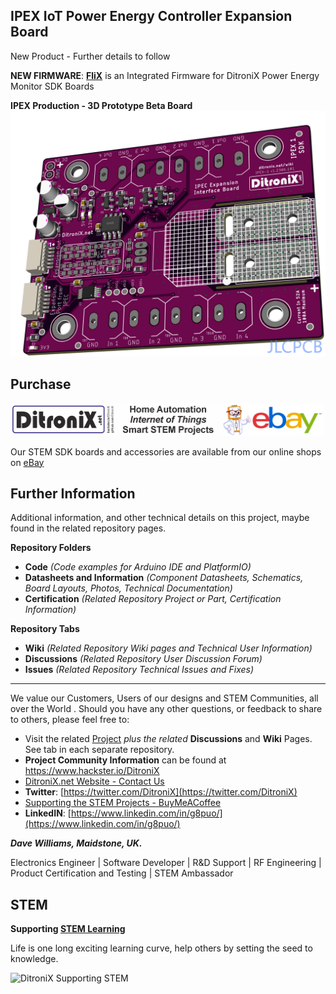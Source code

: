 ## IPEX IoT Power Energy Controller Expansion Board

New Product - Further details to follow

**NEW FIRMWARE**: [**FliX**](https://github.com/DitroniX/FLIX-DitroniX-Power-Energy-Monitors-Firmware) is an Integrated Firmware for DitroniX Power Energy Monitor SDK Boards


**IPEX Production - 3D Prototype Beta Board**
![Display-Type-B](https://github.com/DitroniX/IPEX-IoT-Power-Energy-Controller-Expansion-Board/blob/main/Datasheets%20and%20Information/IPEX%20Expansion%20Interface%20Board%20IO%201.2306.101%20-%20Beta%203D.png?raw=true)

## **Purchase**
[![Display-Type-B](https://raw.githubusercontent.com/DitroniX/DitroniX/main/Files/DitroniX.net%20STEM%20IoT%20eBay.jpg?raw=true)](https://www.ebay.co.uk/usr/ditronixuk)

Our STEM SDK boards and accessories are available from our online shops on [eBay](https://www.ebay.co.uk/usr/ditronixuk) 
## **Further Information**

Additional information, and other technical details on this project, maybe found in the related repository pages.

**Repository Folders**

 - **Code** *(Code examples for Arduino  IDE and PlatformIO)*
 -  **Datasheets and Information** *(Component Datasheets, Schematics, Board Layouts, Photos, Technical Documentation)*
 - **Certification** *(Related Repository Project or Part, Certification Information)*

**Repository Tabs**

 - **Wiki** *(Related Repository Wiki pages and Technical User Information)*
 - **Discussions** *(Related Repository User Discussion Forum)*
 - **Issues** *(Related Repository Technical Issues and Fixes)*

***

We value our Customers, Users of our designs and STEM Communities, all over the World . Should you have any other questions, or feedback to share to others, please feel free to:

* Visit the related [Project](https://github.com/DitroniX?tab=repositories) *plus the related* **Discussions** and **Wiki** Pages.  See tab in each separate repository.
* **Project Community Information** can be found at https://www.hackster.io/DitroniX
* [DitroniX.net Website - Contact Us](https://ditronix.net/contact/)
* **Twitter**: [https://twitter.com/DitroniX](https://twitter.com/DitroniX)
* [Supporting the STEM Projects - BuyMeACoffee](https://www.buymeacoffee.com/DitroniX)
*  **LinkedIN**: [https://www.linkedin.com/in/g8puo/](https://www.linkedin.com/in/g8puo/)

***Dave Williams, Maidstone, UK.***

Electronics Engineer | Software Developer | R&D Support | RF Engineering | Product Certification and Testing | STEM Ambassador

## STEM

**Supporting [STEM Learning](https://www.stem.org.uk/)**

Life is one long exciting learning curve, help others by setting the seed to knowledge.

![DitroniX Supporting STEM](https://hackster.imgix.net/uploads/attachments/1606838/stem_ambassador_-_100_volunteer_badge_edxfxlrfbc1_bjdqharfoe1_xbqi2KUcri.png?auto=compress%2Cformat&w=540&fit=max)
